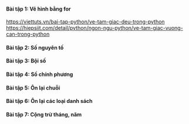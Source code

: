 #### Bài tập 1: Vẽ hình bằng for
https://viettuts.vn/bai-tap-python/ve-tam-giac-deu-trong-python
https://hiepsiit.com/detail/python/ngon-ngu-python/ve-tam-giac-vuong-can-trong-python
#### Bài tập 2: Số nguyên tố
#### Bài tập 3: Bội số
#### Bài tập 4: Số chính phương
#### Bài tập 5: Ôn lại chuỗi
#### Bài tập 6: Ôn lại các loại danh sách
#### Bài tập 7: Cộng trừ tháng, năm